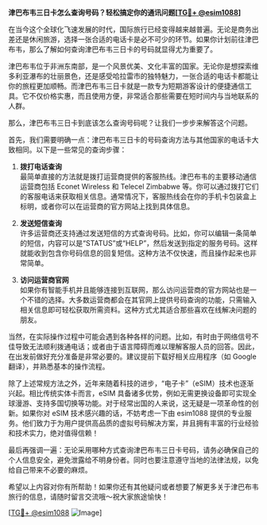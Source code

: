 **津巴布韦三日卡怎么查询号码？轻松搞定你的通讯问题[[TG💪+ @esim1088](https://t.me/s/esim1088)]**

在当今这个全球化飞速发展的时代，国际旅行已经变得越来越普遍。无论是商务出差还是休闲旅游，选择一张合适的电话卡是必不可少的环节。如果你计划前往津巴布韦，那么了解如何查询津巴布韦三日卡的号码就显得尤为重要了。

津巴布韦位于非洲东南部，是一个风景优美、文化丰富的国家。无论你是想探索维多利亚瀑布的壮丽景色，还是感受哈拉雷市的独特魅力，一张合适的电话卡都能让你的旅程更加顺畅。而津巴布韦三日卡就是一款专为短期游客设计的便捷通信工具。它不仅价格实惠，而且使用方便，非常适合那些需要在短时间内与当地联系的人群。

那么，津巴布韦三日卡到底该怎么查询号码呢？让我们一步步来解答这个问题。

首先，我们需要明确一点：津巴布韦三日卡的号码查询方法与其他国家的电话卡大致相同。以下是一些常见的查询步骤：

1. **拨打电话查询**  
   最简单直接的方法就是拨打运营商提供的客服热线。津巴布韦的主要移动通信运营商包括 Econet Wireless 和 Telecel Zimbabwe 等。你可以通过拨打它们的客服电话来获取相关信息。通常情况下，客服热线会在你的手机卡包装盒上标明，或者你可以在运营商的官方网站上找到具体信息。

2. **发送短信查询**  
   许多运营商还支持通过发送短信的方式查询号码。比如，你可以编辑一条简单的短信，内容可以是“STATUS”或“HELP”，然后发送到指定的服务号码。这样就能收到包含你号码信息的回复短信。这种方法不仅快速，而且操作起来也非常简单。

3. **访问运营商官网**  
   如果你有智能手机并且能够连接到互联网，那么访问运营商的官方网站也是一个不错的选择。大多数运营商都会在其官网上提供号码查询的功能，只需输入相关信息即可轻松获取所需资料。这种方式尤其适合那些喜欢在线解决问题的朋友。

当然，在实际操作过程中可能会遇到各种各样的问题。比如，有时由于网络信号不佳导致无法顺利拨通电话；或者由于语言障碍而难以理解客服人员的回答。因此，在出发前做好充分准备是非常必要的。建议提前下载好相关应用程序（如 Google 翻译），并熟悉基本的操作流程。

除了上述常规方法之外，近年来随着科技的进步，“电子卡”（eSIM）技术也逐渐兴起。相比传统实体卡而言，eSIM 具备诸多优势，例如无需更换设备即可实现全球漫游、支持多国切换等功能。对于经常出国的人来说，这无疑是一项革命性的创新。如果你对 eSIM 技术感兴趣的话，不妨考虑一下由 esim1088 提供的专业服务。他们致力于为用户提供高品质的虚拟号码解决方案，并且拥有丰富的行业经验和技术实力，绝对值得信赖！

最后再强调一遍：无论采用哪种方式查询津巴布韦三日卡号码，请务必确保自己的个人信息安全，避免泄露给不明身份者。同时也要注意遵守当地的法律法规，以免给自己带来不必要的麻烦。

希望以上内容对你有所帮助！如果你还有其他疑问或者想要了解更多关于津巴布韦旅行的信息，请随时留言交流哦～祝大家旅途愉快！

[[TG💪+ @esim1088](https://t.me/s/esim1088) ![Image](https://i.postimg.cc/4NQfJmqS/Snipaste-2025-05-13-00-14-12.png)]